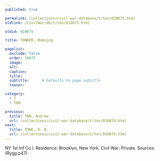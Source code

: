 ```yaml
---
published: true

permalink: /collections/civil-war-database/t/ton/010675.html
oldlink: /CivilWar/db/t/ton/010675.html

oldid: 010675

title: TONDER, Romsing

pagelist:
  exclude: false
  order: 10675
  image: 
  alt:
  caption:
  title:
  subtitle:      # Defaults to page subtitle
  teaser:

category: 
  - T 
  - TON

previous:
  title: TON, Andrew
  url: /collections/civil-war-database/t/ton/010674.html  
next:
  title: TONE, O. B.
  url: /collections/civil-war-database/t/ton/010676.html   
---
```

NY 1st Inf Co I. Residence: Brooklyn, New York. Civil War: Private. Sources: (Rygg p47)